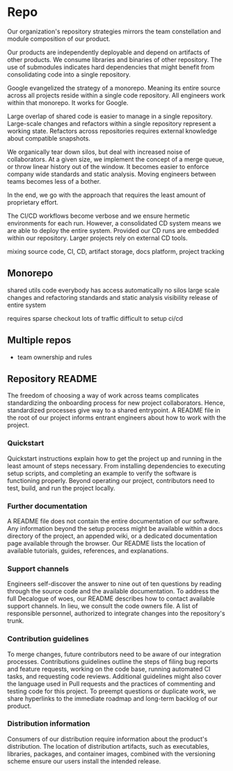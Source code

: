 # Repo

Our organization's repository strategies mirrors the team constellation and module composition of our product.

Our products are independently deployable and depend on artifacts of other products. We consume libraries and binaries of other repository. The use of submodules indicates hard dependencies that might benefit from consolidating code into a single repository.

Google evangelized the strategy of a monorepo. Meaning its entire source across all projects reside within a single code repository. All engineers work within that monorepo. It works for Google.

Large overlap of shared code is easier to manage in a single repository. Large-scale changes and refactors within a single repository represent a working state. Refactors across repositories requires external knowledge about compatible snapshots.

We organically tear down silos, but deal with increased noise of collaborators. At a given size, we implement the concept of a merge queue, or throw linear history out of the window. It becomes easier to enforce company wide standards and static analysis. Moving engineers between teams becomes less of a bother.

In the end, we go with the approach that requires the least amount of proprietary effort.

The CI/CD workflows become verbose and we ensure hermetic environments for each run. However, a consolidated CD system means we are able to deploy the entire system. Provided our CD runs are embedded within our repository. Larger projects rely on external CD tools.

mixing source code, CI, CD, artifact storage, docs platform, project tracking

## Monorepo

shared utils code
everybody has access automatically
no silos
large scale changes and refactoring
standards and static analysis
visibility
release of entire system

requires sparse checkout
lots of traffic
difficult to setup ci/cd

## Multiple repos

+ team ownership and rules

## Repository README

The freedom of choosing a way of work across teams complicates standardizing the onboarding process for new project collaborators. Hence, standardized processes give way to a shared entrypoint. A README file in the root of our project informs entrant engineers about how to work with the project.

### Quickstart

Quickstart instructions explain how to get the project up and running in the least amount of steps necessary. From installing dependencies to executing setup scripts, and completing an example to verify the software is functioning properly. Beyond operating our project, contributors need to test, build, and run the project locally.

### Further documentation

A README file does not contain the entire documentation of our software. Any information beyond the setup process might be available within a docs directory of the project, an appended wiki, or a dedicated documentation page available through the browser. Our README lists the location of available tutorials, guides, references, and explanations.

### Support channels

Engineers self-discover the answer to nine out of ten questions by reading through the source code and the available documentation. To address the full Decalogue of woes, our README describes how to contact available support channels. In lieu, we consult the code owners file. A list of responsible personnel, authorized to integrate changes into the repository's trunk.

### Contribution guidelines

To merge changes, future contributors need to be aware of our integration processes. Contributions guidelines outline the steps of filing bug reports and feature requests, working on the code base, running automated CI tasks, and requesting code reviews. Additional guidelines might also cover the language used in Pull requests and the practices of commenting and testing code for this project. To preempt questions or duplicate work, we share hyperlinks to the immediate roadmap and long-term backlog of our product.

### Distribution information

Consumers of our distribution require information about the product's distribution. The location of distribution artifacts, such as executables, libraries, packages, and container images, combined with the versioning scheme ensure our users install the intended release.
